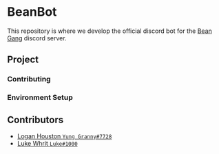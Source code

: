 # BeanBot

This repository is where we develop the official discord bot for the [Bean Gang](https://discord.gg/UPASQGM) discord server.

## Project

### Contributing

### Environment Setup

## Contributors

* [Logan Houston `Yung Granny#7728`](https://loganhouston.ml)
* [Luke Whrit `Luke#1000`](https://lukewhrit.xyz)